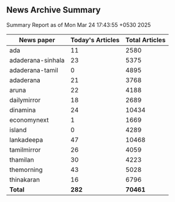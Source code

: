 <!-- @format -->
## News Archive Summary

Summary Report as of Mon Mar 24 17:43:55 +0530 2025

| News paper         | Today's Articles | Total Articles |
|--------------------|------------------|----------------|
| ada               | 11          | 2580        |
| adaderana-sinhala               | 23          | 5375        |
| adaderana-tamil               | 0          | 4895        |
| adaderana               | 21          | 3768        |
| aruna               | 22          | 4188        |
| dailymirror               | 18          | 2689        |
| dinamina               | 24          | 10434        |
| economynext               | 1          | 1669        |
| island               | 0          | 4289        |
| lankadeepa               | 47          | 10468        |
| tamilmirror               | 26          | 4059        |
| thamilan               | 30          | 4223        |
| themorning               | 43          | 5028        |
| thinakaran               | 16          | 6796        |
| **Total**          | **282**      | **70461** |

